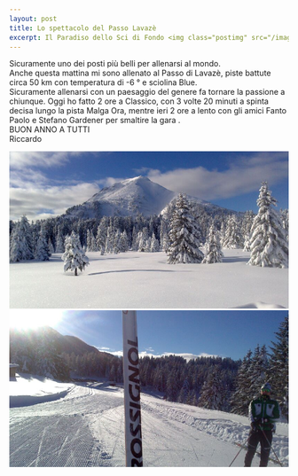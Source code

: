 ```yaml
---
layout: post
title: Lo spettacolo del Passo Lavazè
excerpt: Il Paradiso dello Sci di Fondo <img class="postimg" src="/images/lava1.jpg">
---
```


Sicuramente uno dei posti più belli per allenarsi al mondo.<br>
Anche questa mattina mi sono allenato al Passo di Lavazè, piste battute circa 50 km con temperatura di -6 ° e sciolina Blue.<br> 
Sicuramente allenarsi con un paesaggio del genere fa tornare la passione a chiunque. Oggi ho fatto 2 ore a Classico, con 3 volte 20 minuti a spinta decisa lungo la pista Malga Ora, mentre ieri 2 ore a lento con gli amici Fanto Paolo e Stefano Gardener per smaltire la gara .
<br>
BUON ANNO A TUTTI<br>
Riccardo 




<a href="/images/lava_profile.jpg"><img class="postimg" src="/images/lava1.jpg"></a>
<a href="/images/lava_tre.jpg"><img class="postimg" src="/images/lava2.jpg"></a>

